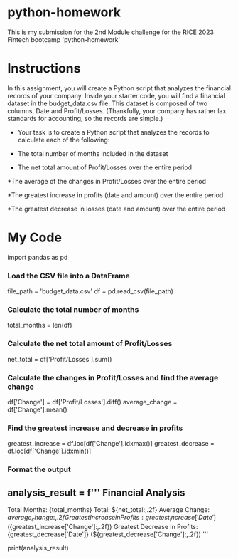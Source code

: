 # python-homework
This is my submission for the 2nd Module challenge for the RICE 2023 Fintech bootcamp 'python-homework'

# Instructions
In this assignment, you will create a Python script that analyzes the financial records of your company.  Inside your starter code, you will find a financial dataset in the budget_data.csv file. This dataset is composed of two columns, Date and Profit/Losses. (Thankfully, your company has rather lax standards for accounting, so the records are simple.)

* Your task is to create a Python script that analyzes the records to calculate each of the following:

* The total number of months included in the dataset

* The net total amount of Profit/Losses over the entire period

*The average of the changes in Profit/Losses over the entire period

*The greatest increase in profits (date and amount) over the entire period

*The greatest decrease in losses (date and amount) over the entire period

# My Code

import pandas as pd

### Load the CSV file into a DataFrame
file_path = 'budget_data.csv'
df = pd.read_csv(file_path)

### Calculate the total number of months
total_months = len(df)

### Calculate the net total amount of Profit/Losses
net_total = df['Profit/Losses'].sum()

### Calculate the changes in Profit/Losses and find the average change
df['Change'] = df['Profit/Losses'].diff()
average_change = df['Change'].mean()

### Find the greatest increase and decrease in profits
greatest_increase = df.loc[df['Change'].idxmax()]
greatest_decrease = df.loc[df['Change'].idxmin()]


### Format the output
analysis_result = f'''
Financial Analysis
----------------------------
Total Months: {total_months}
Total: ${net_total:,.2f}
Average Change: ${average_change:,.2f}
Greatest Increase in Profits: {greatest_increase['Date']} (${greatest_increase['Change']:,.2f})
Greatest Decrease in Profits: {greatest_decrease['Date']} (${greatest_decrease['Change']:,.2f})
'''

print(analysis_result)
